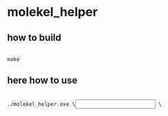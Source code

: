# molekel_helper

## how to build
<code>
make
</code>

## here how to use
<code>
./molekel_helper.exe \<input file\> \<amplification value\>
</code>
